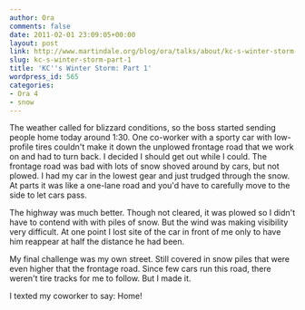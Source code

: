 ```yaml
---
author: Ora
comments: false
date: 2011-02-01 23:09:05+00:00
layout: post
link: http://www.martindale.org/blog/ora/talks/about/kc-s-winter-storm-part-1
slug: kc-s-winter-storm-part-1
title: 'KC''s Winter Storm: Part 1'
wordpress_id: 565
categories:
- Ora 4
- snow
---
```


The weather called for blizzard conditions, so the boss started sending people home today around 1:30. One co-worker with a sporty car with low-profile tires couldn't make it down the unplowed frontage road that we work on and had to turn back. I decided I should get out while I could. The frontage road was bad with lots of snow shoved around by cars, but not plowed. I had my car in the lowest gear and just trudged through the snow. At parts it was like a one-lane road and you'd have to carefully move to the side to let cars pass.

The highway was much better. Though not cleared, it was plowed so I didn't have to contend with with piles of snow. But the wind was making visibility very difficult. At one point I lost site of the car in front of me only to have him reappear at half the distance he had been.

My final challenge was my own street. Still covered in snow piles that were even higher that the frontage road. Since few cars run this road, there weren't tire tracks for me to follow. But I made it.

I texted my coworker to say: Home!
